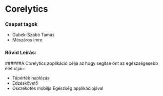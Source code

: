 # Corelytics
### Csapat tagok
- Gubek-Szabó Tamás
- Mészáros Imre
### Rövid Leírás:
######A Corelytics applikáció célja az hogy segítse önt az egészségesebb élet utján:
-  Tápérték naplózás
-  Edzéskövető
-  Összekötés mobilja Egészség applikációjával
